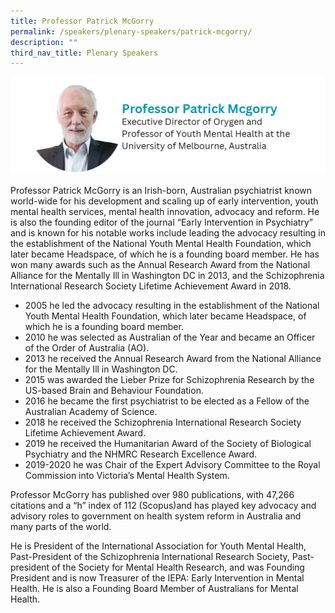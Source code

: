 ```yaml
---
title: Professor Patrick McGorry
permalink: /speakers/plenary-speakers/patrick-mcgorry/
description: ""
third_nav_title: Plenary Speakers
---
```

<div style="display: flex; flex-wrap: wrap;">
  <div style="flex-basis: 100%; max-width: 100%;">
    <img alt="track speakers 1" src="/images/SpeakersPhoto/patrickmcgorry.png">
  </div>
	</div>
	
Professor Patrick McGorry is an Irish-born, Australian psychiatrist known world-wide for his development and scaling up of early intervention, youth mental health services, mental health innovation, advocacy and reform. He is also the founding editor of the journal “Early Intervention in Psychiatry” and  is known for his notable works include leading the advocacy resulting in the establishment of the National Youth Mental Health Foundation, which later became Headspace, of which he is a founding board member. He has won many awards such as the Annual Research Award from the National Alliance for the Mentally Ill in Washington DC in 2013, and the Schizophrenia International Research Society Lifetime Achievement Award in 2018. 
* 2005 he led the advocacy resulting in the establishment of the National Youth Mental Health Foundation, which later became Headspace, of which he is a founding board member. 
* 2010 he was selected as Australian of the Year and became an Officer of the Order of Australia (AO). 
* 2013 he received the Annual Research Award from the National Alliance for the Mentally Ill in Washington DC.
* 2015 was awarded the Lieber Prize for Schizophrenia Research by the US-based Brain and Behaviour Foundation.
* 2016 he became the first psychiatrist to be elected as a Fellow of the Australian Academy of Science. 
* 2018 he received the Schizophrenia International Research Society Lifetime Achievement Award.
* 2019 he received the Humanitarian Award of the Society of Biological Psychiatry and the NHMRC Research Excellence Award. 
* 2019-2020 he was Chair of the Expert Advisory Committee to the Royal Commission into Victoria’s Mental Health System.

Professor McGorry has published over 980 publications, with 47,266 citations and a “h” index of 112 (Scopus)and has played key advocacy and advisory roles to government on health system reform in Australia and many parts of the world.

He is President of the International Association for Youth Mental Health, Past-President of the Schizophrenia International Research Society, Past-president of the Society for Mental Health Research, and was Founding President and is now Treasurer of the IEPA: Early Intervention in Mental Health. He is also a Founding Board Member of Australians for Mental Health.
